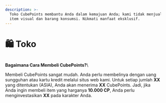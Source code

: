 ```yaml
---
description: >-
  Toko CubePoints membantu Anda dalam kemajuan Anda; kami tidak menjual ROPS, hanya
  item visual dan barang konsumsi. Nikmati manfaat eksklusif.
---
```


# 🛍️ Toko

<figure><img src="../.gitbook/assets/image (141).png" alt=""><figcaption></figcaption></figure>

**Bagaimana Cara Membeli CubePoints?**\

Membeli CubePoints sangat mudah. Anda perlu membelinya dengan uang sungguhan atau kartu kredit melalui situs web kami. Untuk setiap jumlah **XX** yang ditentukan (ASIA), Anda akan menerima **XX** CubePoints. Jadi, jika Anda ingin membeli item yang harganya **10.000 CP**, Anda perlu menginvestasikan **XX** pada karakter Anda.